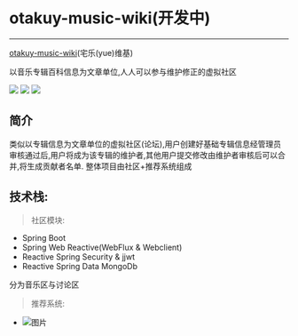 # otakuy-music-wiki(开发中)
***

[otakuy-music-wiki](https://otakuy,com)(宅乐(yue)维基)

以音乐专辑百科信息为文章单位,人人可以参与维护修正的虚拟社区

![](https://img.shields.io/github/stars/OysterQAQ/otakuy-music-wiki.svg) ![](https://img.shields.io/github/forks/OysterQAQ/otakuy-music-wiki.svg) ![](https://img.shields.io/badge/license-AGPLv3-blue.svg)
## 简介
类似以专辑信息为文章单位的虚拟社区(论坛),用户创建好基础专辑信息经管理员审核通过后,用户将成为该专辑的维护者,其他用户提交修改由维护者审核后可以合并,将生成贡献者名单.
整体项目由社区+推荐系统组成
## 技术栈:
>  社区模块:
* Spring Boot
* Spring Web Reactive(WebFlux & Webclient)
* Reactive Spring Security & jjwt
* Reactive Spring Data MongoDb

分为音乐区与讨论区

>  推荐系统:

* ![图片](https://ws4.sinaimg.cn/large/006346uDgy1fyizbk6vobj33jf2gxhdt.jpg)
